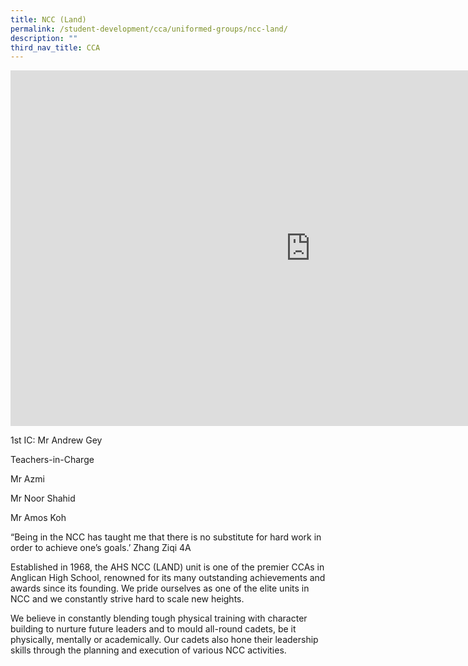 ```yaml
---
title: NCC (Land)
permalink: /student-development/cca/uniformed-groups/ncc-land/
description: ""
third_nav_title: CCA
---
```

<iframe allowfullscreen="true" height="569" width="960" frameborder="0" src="https://docs.google.com/presentation/d/e/2PACX-1vRcwjys16cr1j9bdhckMkDdagJAgyjqn-dN6lqCox7xt4PhAyj4mw97v6czU5OVHD9BtHHKY8ezL4i5/embed?start=false&amp;loop=false&amp;delayms=3000"></iframe>

1st IC: Mr Andrew Gey

  

Teachers-in-Charge  

Mr Azmi

Mr Noor Shahid

Mr Amos Koh

  

  

“Being in the NCC has taught me that there is no substitute for hard work in order to achieve one’s goals.’ Zhang Ziqi 4A

  

Established in 1968, the AHS NCC (LAND) unit is one of the premier CCAs in Anglican High School, renowned for its many outstanding achievements and awards since its founding. We pride ourselves as one of the elite units in NCC and we constantly strive hard to scale new heights.

  

We believe in constantly blending tough physical training with character building to nurture future leaders and to mould all-round cadets, be it physically, mentally or academically. Our cadets also hone their leadership skills through the planning and execution of various NCC activities.